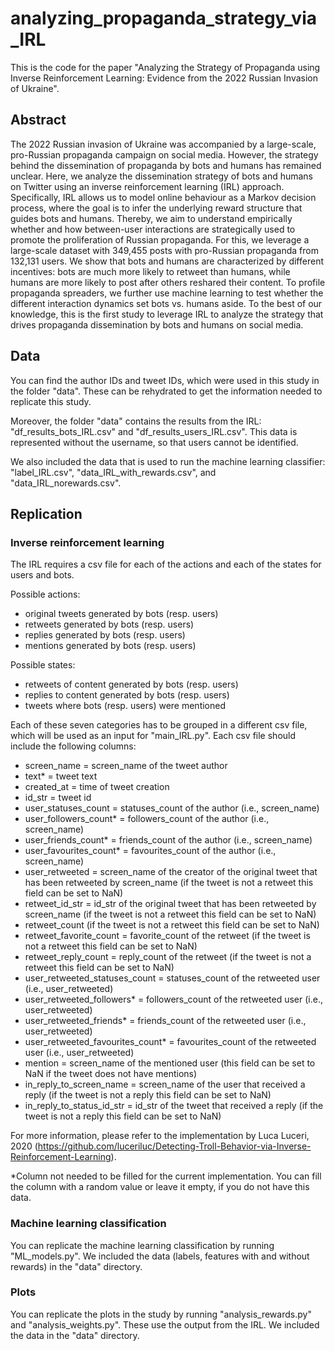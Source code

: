 # analyzing_propaganda_strategy_via_IRL

This is the code for the paper "Analyzing the Strategy of Propaganda using Inverse Reinforcement Learning: Evidence from the 2022 Russian Invasion of Ukraine".

## Abstract
The 2022 Russian invasion of Ukraine was accompanied by a large-scale, pro-Russian propaganda campaign on social media. However, the strategy behind the dissemination of propaganda by bots and humans has remained unclear. Here, we analyze the dissemination strategy of bots and humans on Twitter using an inverse reinforcement learning (IRL) approach. Specifically, IRL allows us to model online behaviour as a Markov decision process, where the goal is to infer the underlying reward structure that guides bots and humans. Thereby, we aim to understand empirically whether and how between-user interactions are strategically used to promote the proliferation of Russian propaganda. For this, we leverage a large-scale dataset with 349,455 posts with pro-Russian propaganda from 132,131 users. We show that bots and humans are characterized by different incentives: bots are much more likely to retweet than humans, while humans are more likely to post after others reshared their content. To profile propaganda spreaders, we further use machine learning to test whether the different interaction dynamics set bots vs. humans aside. To the best of our knowledge, this is the first study to leverage IRL to analyze the strategy that drives propaganda dissemination by bots and humans on social media. 

## Data
You can find the author IDs and tweet IDs, which were used in this study in the folder "data". 
These can be rehydrated to get the information needed to replicate this study. 

Moreover, the folder "data" contains the results from the IRL: "df_results_bots_IRL.csv" and "df_results_users_IRL.csv".
This data is represented without the username, so that users cannot be identified.

We also included the data that is used to run the machine learning classifier: "label_IRL.csv", "data_IRL_with_rewards.csv", and "data_IRL_norewards.csv".

## Replication
### Inverse reinforcement learning
The IRL requires a csv file for each of the actions and each of the states for users and bots. 

Possible actions:
- original tweets generated by bots (resp. users)
- retweets generated by bots (resp. users)
- replies generated by bots (resp. users)
- mentions generated by bots (resp. users)

Possible states:
- retweets of content generated by bots (resp. users)
- replies to content generated by bots (resp. users)
- tweets where bots (resp. users) were mentioned

Each of these seven categories has to be grouped in a different csv file, which will be used as an input for "main_IRL.py".
Each csv file should include the following columns:

- screen_name = screen_name of the tweet author 
- text*	= tweet text
- created_at = time of tweet creation 
- id_str = tweet id
- user_statuses_count = statuses_count of the author (i.e., screen_name)
- user_followers_count*	= followers_count of the author (i.e., screen_name)
- user_friends_count* = friends_count of the author (i.e., screen_name)
- user_favourites_count* = favourites_count of the author (i.e., screen_name)
- user_retweeted = screen_name of the creator of the original tweet that has been retweeted by screen_name (if the tweet is not a retweet this field can be set to NaN)
- retweet_id_str = id_str of the original tweet that has been retweeted by screen_name (if the tweet is not a retweet this field can be set to NaN)
- retweet_count (if the tweet is not a retweet this field can be set to NaN)
- retweet_favorite_count = favorite_count of the retweet (if the tweet is not a retweet this field can be set to NaN)
- retweet_reply_count = reply_count of the retweet (if the tweet is not a retweet this field can be set to NaN)
- user_retweeted_statuses_count = statuses_count of the retweeted user (i.e., user_retweeted)
- user_retweeted_followers* = followers_count of the retweeted user (i.e., user_retweeted)
- user_retweeted_friends* = friends_count of the retweeted user (i.e., user_retweeted)
- user_retweeted_favourites_count* = favourites_count of the retweeted user (i.e., user_retweeted)
- mention = screen_name of the mentioned user (this field can be set to NaN if the tweet does not have mentions)
- in_reply_to_screen_name = screen_name of the user that received a reply (if the tweet is not a reply this field can be set to NaN)
- in_reply_to_status_id_str = id_str of the tweet that received a reply (if the tweet is not a reply this field can be set to NaN)	


For more information, please refer to the implementation by Luca Luceri, 2020 (https://github.com/luceriluc/Detecting-Troll-Behavior-via-Inverse-Reinforcement-Learning).

*Column not needed to be filled for the current implementation. 
You can fill the column with a random value or leave it empty, if you do not have this data.

### Machine learning classification
You can replicate the machine learning classification by running "ML_models.py". 
We included the data (labels, features with and without rewards) in the "data" directory.

### Plots
You can replicate the plots in the study by running "analysis_rewards.py" and "analysis_weights.py". 
These use the output from the IRL. 
We included the data in the "data" directory.